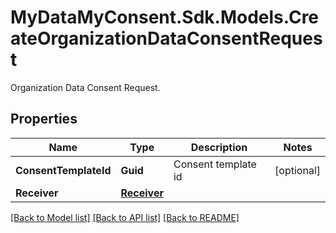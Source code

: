 # MyDataMyConsent.Sdk.Models.CreateOrganizationDataConsentRequest
Organization Data Consent Request.

## Properties

Name | Type | Description | Notes
------------ | ------------- | ------------- | -------------
**ConsentTemplateId** | **Guid** | Consent template id | [optional] 
**Receiver** | [**Receiver**](Receiver.md) |  | 

[[Back to Model list]](../README.md#documentation-for-models) [[Back to API list]](../README.md#documentation-for-api-endpoints) [[Back to README]](../README.md)

